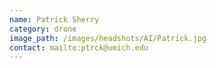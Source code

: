 ```yaml
---
name: Patrick Sherry
category: drone
image_path: /images/headshots/AI/Patrick.jpg
contact: mailto:ptrck@umich.edu
---
```

